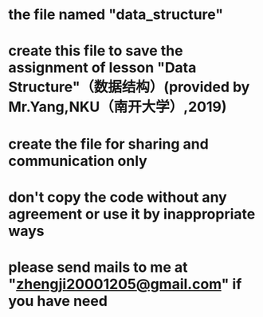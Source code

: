 # the file named "data_structure"
# create this file to save the assignment of lesson "Data Structure"（数据结构）(provided by Mr.Yang,NKU（南开大学）,2019)
# create the file for sharing and communication only
# don't copy the code without any agreement or use it by inappropriate ways
# please send mails to me at "zhengji20001205@gmail.com" if you have need
